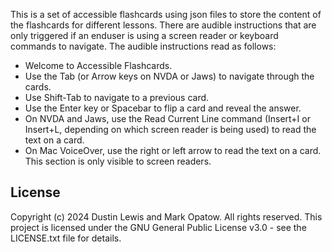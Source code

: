 This is a set of accessible flashcards using json files to store the content of the flashcards for different lessons. 
There are audible instructions that are only triggered if an enduser is using a screen reader or keyboard commands to navigate.
The audible instructions read as follows:

- Welcome to Accessible Flashcards. 
- Use the Tab (or Arrow keys on NVDA or Jaws) to navigate through the cards. 
- Use Shift-Tab to navigate to a previous card. 
- Use the Enter key or Spacebar to flip a card and reveal the answer. 
- On NVDA and Jaws, use the Read Current Line command (Insert+I or Insert+L, depending on which screen reader is being used) to read the text on a card. 
- On Mac VoiceOver, use the right or left arrow to read the text on a card. This section is only visible to screen readers.

## License

Copyright (c) 2024 Dustin Lewis and Mark Opatow. All rights reserved. This project is licensed under the GNU General Public License v3.0 - see the LICENSE.txt file for details.


